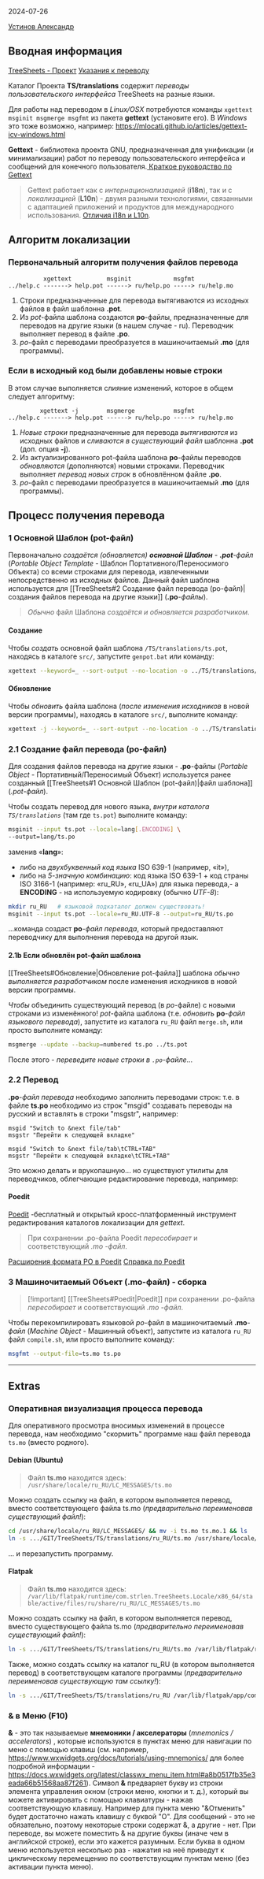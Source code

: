 2024-07-26

[Устинов Александр](quarus@ya.ru)

## Вводная информация

[TreeSheets - Проект](https://github.com/aardappel/treesheets)
[Указания к переводу](https://github.com/aardappel/treesheets/blob/master/TS/translations/readme_translations.txt)

Каталог Проекта **TS/translations** содержит *переводы пользовательского интерфейса* TreeSheets на разные языки.

Для работы над переводом в *Linux/OSX* потребуются команды `xgettext msginit msgmerge msgfmt` из пакета **gettext** (установите его).
В *Windows* это тоже возможно, например: https://mlocati.github.io/articles/gettext-icv-windows.html

**Gettext** - библиотека проекта GNU, предназначенная для унификации (и минимализации) работ по переводу пользовательского интерфейса и сообщений для конечного пользователя.[ Краткое руководство по Gettext](https://www.labri.fr/perso/fleury/posts/programming/a-quick-gettext-tutorial.html)
> Gettext работает как с *интернационализацией* (**i18n**), так и с *локализацией* (**L10n**) - двумя разными технологиями, связанными с адаптацией приложений и продуктов для международного использования. [Отличия i18n и L10n](https://wp-yoda.com/adaptacziya-programmnyh-produktov/otlichiya-i18n-i-i10n/).

## Алгоритм локализации

### Первоначальный алгоритм получения файлов перевода

```
          xgettext          msginit            msgfmt
../help.c -------> help.pot ------> ru/help.po -----> ru/help.mo
```
1) Строки предназначенные для перевода вытягиваются из исходных файлов в файл шаблонна **.pot**.
2) Из *pot*-файла шаблона создаются **po**-файлы, предназначенные для переводов на другие языки (в нашем случае - ru).
   Переводчик выполняет перевод в файле **.po**.
3) *po*-файл с переводами преобразуется в машиночитаемый **.mo** (для программы).

### Если в исходный код были добавлены ​​новые строки

В этом случае выполняется слияние изменений, которое в общем следует алгоритму:
```
         xgettext -j        msgmerge           msgfmt
../help.c -------> help.pot ------> ru/help.po -----> ru/help.mo
```
1) *Новые строки* предназначенные для перевода *вытягиваются* из исходных файлов и *сливаются в существующий файл* шаблонна **.pot** (доп. опция **-j**).
2) Из актуализированного pot-файла шаблона **po**-файлы переводов *обновляются* (дополняются) новыми строками.
   Переводчик выполняет *перевод новых строк* в обновлённом файле **.po**.
3) *po*-файл с переводами преобразуется в машиночитаемый **.mo** (для программы).


## Процесс получения перевода

### 1 Основной Шаблон (pot-файл)

Первоначально *создаётся (обновляется) **основной Шаблон** - **.pot**-файл* (*Portable Object Template* - Шаблон Портативного/Переносимого Объекта) со всеми строками для перевода, извлеченными непосредственно из исходных файлов. Данный файл шаблона используется для [[TreeSheets#2 Создание файл перевода (po-файл)|создания файлов перевода на другие языки]] (**.po**-*файлы*).

> *Обычно* файл Шаблона *создаётся и обновляется разработчиком*.

#### Создание
Чтобы *создать* основной файл шаблона `/TS/translations/ts.pot`, находясь в каталоге `src/`, запустите `genpot.bat` или команду:
```sh
xgettext --keyword=_ --sort-output --no-location -o ../TS/translations/ts.pot tsframe.h document.h system.h wxtools.h
```
#### Обновление
Чтобы *обновить* файла шаблона (*после изменения исходников* в новой версии программы), находясь в каталоге `src/`, выполните команду:
```sh
xgettext -j --keyword=_ --sort-output --no-location -o ../TS/translations/ts.pot tsframe.h document.h system.h wxtools.h
```

### 2.1 Создание файл перевода (po-файл)

Для создания файлов перевода на другие языки - **.po**-файлы (*Portable Object* - Портативный/Переносимый Объект) используется ранее созданный [[TreeSheets#1 Основной Шаблон (pot-файл)|файл шаблона]] (*.pot-файл*).

Чтобы создать перевод для нового языка, *внутри каталога `TS/translations`* (там где `ts.pot`) выполните команду:
```sh
msginit --input ts.pot --locale=lang[.ENCODING] \
--output=lang/ts.po
```
заменив «**lang**»:
- либо на *двухбуквенный код языка* ISO 639-1 (например, «it»),
- либо на *5-значную комбинацию*: код языка ISO 639-1 + код страны ISO 3166-1 (например: «ru_RU», «ru_UA») для языка перевода,-
а **ENCODING** - на используемую кодировку (обычно *UTF-8*):
```sh
mkdir ru_RU   # языковой подкаталог должен существовать!
msginit --input ts.pot --locale=ru_RU.UTF-8 --output=ru_RU/ts.po
```
...команда создаст **po**-*файл перевода*, который предоставляют переводчику для выполнения перевода на другой язык.

#### 2.1b Если обновлён pot-файл шаблона

[[TreeSheets#Обновление|Обновление pot-файла]] шаблона *обычно выполняется разработчиком* после изменения исходников в новой версии программы.

*Чтобы* объединить существующий перевод (в *po*-файле) с новыми строками из изменённого! *pot*-файла шаблона (т.е. *обновить* **po**-*файл языкового перевода*), запустите из каталога `ru_RU` файл `merge.sh`, или просто выполните команду:
```sh
msgmerge --update --backup=numbered ts.po ../ts.pot
```
После этого - *переведите новые строки в `.po`-файле*...


### 2.2 Перевод

**.po**-*файл перевода* необходимо заполнить переводами строк: т.е. в файле **ts.po** необходимо из строк "msgid" создавать переводы на русский и вставлять в строки "msgstr", например:

```
msgid "Switch to &next file/tab"
msgstr "Перейти к следующей вкладке"

msgid "Switch to &next file/tab\tCTRL+TAB"
msgstr "Перейти к следующей вкладке\tCTRL+TAB"
```

Это можно делать и врукопашную... но существуют утилиты для переводчиков, облегчающие редактирование перевода, например:


#### Poedit

[Poedit](https://poedit.net) -бесплатный и открытый кросс-платформенный инструмент редактирования каталогов локализации для *gettext*.
> При сохранении .po-файла Poedit *пересобирает* и соответствующий *.mo -файл*.

[Расширения формата PO в Poedit](https://github.com/vslavik/poedit/wiki/PO-Extensions)
[Справка по Poedit](https://poedit.net/trac/wiki/Doc)


### 3 Машиночитаемый Объект (.mo-файл) - сборка

> [!important] [[TreeSheets#Poedit|Poedit]] при сохранении .po-файла *пересобирает* и соответствующий *.mo -файл*.

Чтобы перекомпилировать языковой *po*-файл в машиночитаемый **.mo**-*файл* (*Machine Object* - Машинный объект), запустите из каталога `ru_RU` файл `compile.sh`, или просто выполните команду:
```sh
msgfmt --output-file=ts.mo ts.po
```

---
## Extras

### Оперативная визуализация процесса перевода

Для оперативного просмотра вносимых изменений в процессе перевода, нам необходимо "скормить" программе наш файл перевода `ts.mo` (вместо родного).

#### **Debian** (Ubuntu)

> Файл **ts.mo**  находится здесь: `/usr/share/locale/ru_RU/LC_MESSAGES/ts.mo`

Можно создать ссылку на файл, в котором выполняется перевод, вместо соответствующего файла ts.mo (*предварительно переименовав существующий файл!*):
```sh
cd /usr/share/locale/ru_RU/LC_MESSAGES/ && mv -i ts.mo ts.mo.1 && ls
ln -s .../GIT/TreeSheets/TS/translations/ru_RU/ts.mo /usr/share/locale/ru_RU/LC_MESSAGES/ts.mo
```
... и перезапустить программу.


#### **Flatpak**

> Файл **ts.mo**  находится здесь: `/var/lib/flatpak/runtime/com.strlen.TreeSheets.Locale/x86_64/stable/active/files/ru/share/ru_RU/LC_MESSAGES/ts.mo`

Можно создать ссылку на файл, в котором выполняется перевод, вместо существующего файла ts.mo (*предварительно переименовав существующий файл!*):
```sh
ln -s .../GIT/TreeSheets/TS/translations/ru_RU/ts.mo /var/lib/flatpak/runtime/com.strlen.TreeSheets.Locale/x86_64/stable/active/files/ru/share/ru_RU/LC_MESSAGES/ts.mo
```


Также, можно создать ссылку на каталог ru_RU (в котором выполняется перевод) в  соответствующем каталоге программы (*предварительно переименовав существующую там ссылку!*):

```sh
ln -s .../GIT/TreeSheets/TS/translations/ru_RU /var/lib/flatpak/app/com.strlen.TreeSheets/current/active/files/share/locale/ru_RU
```


### & в Меню (F10)

**&** - это так называемые **мнемоники / акселераторы** (*mnemonics / accelerators*) , которые используются в пунктах меню для навигации по меню с помощью клавиш (см. например, https://www.wxwidgets.org/docs/tutorials/using-mnemonics/ для более подробной информации - https://docs.wxwidgets.org/latest/classwx_menu_item.html#a8b0517fb35e3eada66b51568aa87f261).
Символ **&** предваряет букву из строки элемента управления окном (строки меню, кнопки и т. д.), который вы можете активировать с помощью клавиатуры - нажав соответствующую клавишу. Например для пункта меню "&Отменить" будет достаточно нажать клавишу с буквой "О".
Для сообщений - это не обязательно, поэтому некоторые строки содержат &, а другие - нет.
При переводе, вы можете поместить & на другие буквы (иначе чем в английской строке), если это кажется разумным.
Если буква в одном меню используется несколько раз - нажатия на неё приведут к циклическому перемещению по соответствующим пунктам меню (без активации пункта меню).

